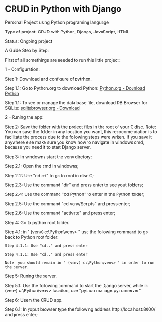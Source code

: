 # CRUD in Python with Django

Personal Project using Python programing language

Type of project: CRUD with Python, Django, JavaScript, HTML

Status: Ongoing project


A Guide Step by Step:

First of all somethings are needed to run this little project:

1 - Configuration:

Step 1: Download and configure of pytrhon.
  
 Step 1.1: Go to Python.org to download Python:
    [Python.org - Dounload Python](https://www.python.org/downloads/)
    
 Step 1.1: To see or manage the data base file, download DB Browser for SQLite:
    [sqlitebrowser.org - Download](https://sqlitebrowser.org/dl/)
 
 2 - Runing the app:

Step 2: Save the folder with the project files in the root of your C disc.
Note: You can save the folder in any location you want, this recocomendation is to facilitate the process due to the following steps were writen. If you save it anywhere else make sure you know how to navigate in windows cmd, because you need it to start Django server.

Step 3: In windowns start the venv diretory:
  
   Step 2.1: Open the cmd in windowns;
   
   Step 2.2: Use "cd c:/"  to go to root in disc C;
   
   Step 2.3: Use the command "dir" and press enter to see yout folders;
   
   Step 2.4: Use the command "cd Python" to enter in the Python folder;
   
   Step 2.5: Use the command "cd venv/Scripts" and press enter;
   
   Step 2.6: Use the command "activate" and press enter;
   
Step 4: Go to python root folder.

  Step 4.1: in " (venv) c:\Python\venv> " use the following command to go back to Python root folder:
    
    Step 4.1.1: Use "cd.." and press enter
    
    Step 4.1.1: Use "cd.." and press enter
    
    Note: you should remain in " (venv) c:\Python\venv> " in order to run the server.

Step 5: Runing the server.
  
  Step 5.1: Use the following command to start the Django server, while in (venv) c:\Python\venv> location, use "python manage.py runserver"
  
Step 6: Usem the CRUD app.
  
  Step 6.1: In yoput browser type the following address http://localhost:8000/ and press enter;
  

    
     
